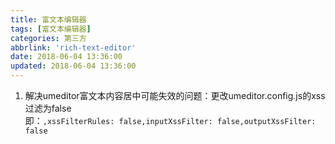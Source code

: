 ```yaml
---
title: 富文本编辑器
tags: [富文本编辑器]
categories: 第三方
abbrlink: 'rich-text-editor'
date: 2018-06-04 13:36:00
updated: 2018-06-04 13:36:00
---
```


1. 解决umeditor富文本内容居中可能失效的问题：更改umeditor.config.js的xss过滤为false	
		即：`,xssFilterRules: false,inputXssFilter: false,outputXssFilter: false`
